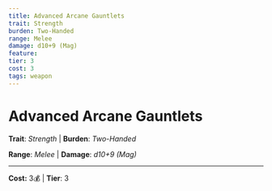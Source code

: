 ```yaml
---
title: Advanced Arcane Gauntlets
trait: Strength
burden: Two-Handed
range: Melee
damage: d10+9 (Mag)
feature: 
tier: 3
cost: 3
tags: weapon
---
```

# Advanced Arcane Gauntlets

**Trait**: _Strength_ | **Burden**: _Two-Handed_

**Range**: _Melee_ | **Damage**: _d10+9 (Mag)_

___
**Cost:** 3💰 | **Tier**: 3
